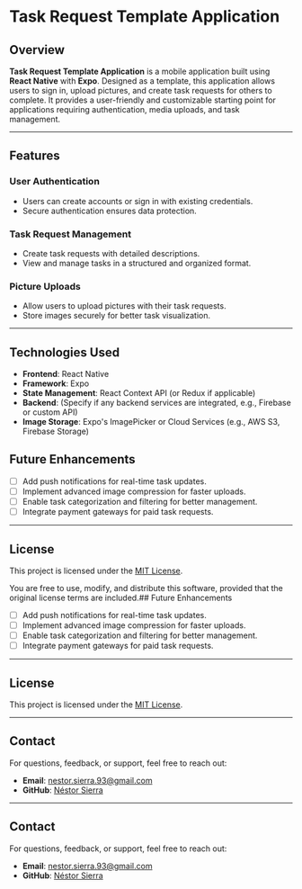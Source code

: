 # Task Request Template Application

## Overview

**Task Request Template Application** is a mobile application built using **React Native** with **Expo**. Designed as a template, this application allows users to sign in, upload pictures, and create task requests for others to complete. It provides a user-friendly and customizable starting point for applications requiring authentication, media uploads, and task management.

---

## Features

### User Authentication
- Users can create accounts or sign in with existing credentials.
- Secure authentication ensures data protection.

### Task Request Management
- Create task requests with detailed descriptions.
- View and manage tasks in a structured and organized format.

### Picture Uploads
- Allow users to upload pictures with their task requests.
- Store images securely for better task visualization.

---

## Technologies Used

- **Frontend**: React Native
- **Framework**: Expo
- **State Management**: React Context API (or Redux if applicable)
- **Backend**: (Specify if any backend services are integrated, e.g., Firebase or custom API)
- **Image Storage**: Expo's ImagePicker or Cloud Services (e.g., AWS S3, Firebase Storage)

## Future Enhancements

- [ ] Add push notifications for real-time task updates.
- [ ] Implement advanced image compression for faster uploads.
- [ ] Enable task categorization and filtering for better management.
- [ ] Integrate payment gateways for paid task requests.

---

## License

This project is licensed under the [MIT License](LICENSE).

You are free to use, modify, and distribute this software, provided that the original license terms are included.## Future Enhancements

- [ ] Add push notifications for real-time task updates.
- [ ] Implement advanced image compression for faster uploads.
- [ ] Enable task categorization and filtering for better management.
- [ ] Integrate payment gateways for paid task requests.

---

## License

This project is licensed under the [MIT License](LICENSE).

---

## Contact

For questions, feedback, or support, feel free to reach out:

- **Email**: [nestor.sierra.93@gmail.com](mailto:nestor.sierra.93@gmail.com)
- **GitHub**: [Néstor Sierra](https://github.com/NestorSierra?tab=repositories)


---

## Contact

For questions, feedback, or support, feel free to reach out:

- **Email**: [nestor.sierra.93@gmail.com](mailto:nestor.sierra.93@gmail.com)
- **GitHub**: [Néstor Sierra](https://github.com/NestorSierra?tab=repositories)

